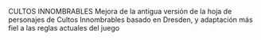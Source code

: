 CULTOS INNOMBRABLES	
Mejora de la antigua versión de la hoja de personajes de Cultos Innombrables basado en Dresden, y adaptación más fiel a las reglas actuales del juego